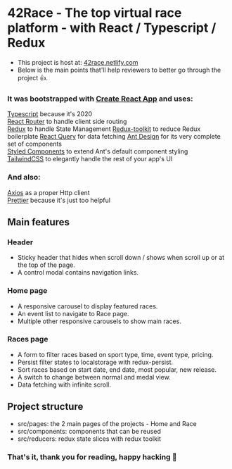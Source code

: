 # 42Race - The top virtual race platform - with React / Typescript / Redux

- This project is host at: [42race.netlify.com](42race.netlify.com)
- Below is the main points that'll help reviewers to better go through the project 👍.

### It was bootstrapped with [Create React App](https://github.com/facebook/create-react-app) and uses:

[Typescript](https://github.com/microsoft/TypeScript) because it's 2020  
[React Router](https://github.com/ReactTraining/react-router) to handle client side routing  
[Redux](https://github.com/reduxjs/react-redux) to handle State Management
[Redux-toolkit](https://redux-toolkit.js.org/) to reduce Redux boilerplate
[React Query](https://github.com/tannerlinsley/react-query) for data fetching
[Ant Design](https://github.com/ant-design/ant-design) for its very complete set of components  
[Styled Components](https://github.com/styled-components/styled-components) to extend Ant's default component styling  
[TailwindCSS](https://github.com/tailwindcss/tailwindcss) to elegantly handle the rest of your app's UI

### And also:

[Axios](https://github.com/axios/axios) as a proper Http client  
[Prettier](https://github.com/prettier/prettier) because it's just too helpful

## Main features

### Header

- Sticky header that hides when scroll down / shows when scroll up or at the top of the page.
- A control modal contains navigation links.

### Home page

- A responsive carousel to display featured races.
- An event list to navigate to Race page.
- Multiple other responsive carousels to show main races.

### Races page

- A form to filter races based on sport type, time, event type, pricing.
- Persist filter states to localstorage with redux-persist.
- Sort races based on start date, end date, most popular, new release.
- A switch to change between normal and medal view.
- Data fetching with infinite scroll.

## Project structure

- src/pages: the 2 main pages of the projects - Home and Race
- src/components: components that can be reused
- src/reducers: redux state slices with redux toolkit

### That's it, thank you for reading, happy hacking 🎉
